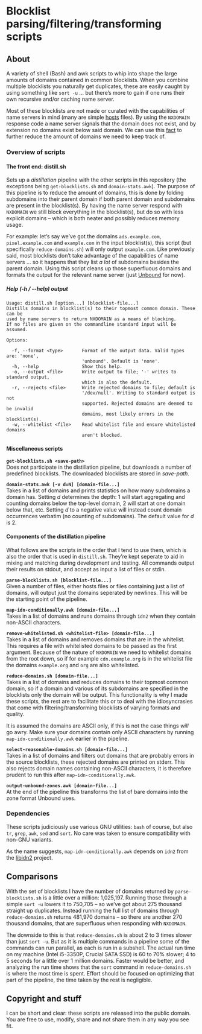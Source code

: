 # Blocklist parsing/filtering/transforming scripts

## About
A variety of shell (Bash) and awk scripts to whip into shape the large amounts of domains contained in common blocklists. When you combine multiple blocklists you naturally get duplicates, these are easily caught by using something like `sort -u` … but there’s more to gain if one runs their own recursive and/​or caching name server.

Most of these blocklists are not made or curated with the capabilities of name servers in mind (many are simple [hosts](https://en.wikipedia.org/wiki/Hosts_(file)) files). By using the `NXDOMAIN` response code a name server signals that the domain does not exist, and by extension no domains exist below said domain. We can use this [fact](https://tools.ietf.org/html/rfc8020) to further reduce the amount of domains we need to keep track of.

### Overview of scripts

#### The front end: distill.sh
Sets up a _distillation_ pipeline with the other scripts in this repository (the exceptions being `get-blocklists.sh` and `domain-stats.awk`). The purpose of this pipeline is to reduce the amount of domains, this is done by folding subdomains into their parent domain if both parent domain and subdomains are present in the blocklist(s). By having the name server respond with `NXDOMAIN` we still block everything in the blocklist(s), but do so with less explicit domains – which is both neater and possibly reduces memory usage.

For example: let’s say we’ve got the domains `ads.example.com`, `pixel.example.com` and `example.com` in the input blocklist(s), this script (but specifically `reduce-domains.sh`) will only output `example.com`. Like previously said, most blocklists don’t take advantage of the capabilities of name servers … so it happens that they list _a lot_ of subdomains besides the parent domain. Using this script cleans up those superfluous domains and formats the output for the relevant name server (just [Unbound](https://nlnetlabs.nl/projects/unbound/about/) for now).

##### Help (-h / --help) output

    Usage: distill.sh [option...] [blocklist-file...]
    Distills domains in blocklist(s) to their topmost common domain. These can be
    used by name servers to return NXDOMAIN as a means of blocking.
    If no files are given on the commandline standard input will be assumed.

    Options:

      -f, --format <type>       Format of the output data. Valid types are: 'none',
                                'unbound'. Default is 'none'.
      -h, --help                Show this help.
      -o, --output <file>       Write output to file; '-' writes to standard output,
                                which is also the default.
      -r, --rejects <file>      Write rejected domains to file; default is
                                '/dev/null'. Writing to standard output is not
                                supported. Rejected domains are deemed to be invalid
                                domains, most likely errors in the blocklist(s).
      -w, --whitelist <file>    Read whitelist file and ensure whitelisted domains
                                aren't blocked.

#### Miscellaneous scripts
**`get-blocklists.sh <save-path>`**  
Does not participate in the distillation pipeline, but downloads a number of predefined blocklists. The downloaded blocklists are stored in _save-path_.

**`domain-stats.awk [-v d=N] [domain-file...]`**  
Takes in a list of domains and prints statistics on how many subdomains a domain has. Setting _d_ determines the depth: 1 will start aggregating and counting domains below the top-level domain, 2 will start at one domain below that, etc. Setting _d_ to a negative value will instead count domain occurrences verbatim (no counting of subdomains). The default value for _d_ is 2.

#### Components of the distillation pipeline
What follows are the scripts in the order that I tend to use them, which is also the order that is used in `distill.sh`. They’re kept seperate to aid in mixing and matching during development and testing. All commands output their results on stdout, and accept as input a list of files or stdin.

**`parse-blocklists.sh [blocklist-file...]`**  
Given a number of files, either hosts files or files containing just a list of domains, will output just the domains seperated by newlines. This will be the starting point of the pipeline.

**`map-idn-conditionally.awk [domain-file...]`**  
Takes in a list of domains and runs domains through `idn2` when they contain non-ASCII characters.

**`remove-whitelisted.sh <whitelist-file> [domain-file...]`**  
Takes in a list of domains and removes domains that are in the whitelist. This requires a file with whitelisted domains to be passed as the first argument. Because of the nature of `NXDOMAIN` we need to whitelist domains from the root down, so if for example `cdn.example.org` is in the whitelist file the domains `example.org` and `org` are also whitelisted.

**`reduce-domains.sh [domain-file...]`**  
Takes in a list of domains and reduces domains to their topmost common domain, so if a domain and various of its subdomains are specified in the blocklists only the domain will be output. This functionality is why I made these scripts, the rest are to facilitate this or to deal with the idiosyncrasies that come with filtering/​transforming blocklists of varying formats and quality.

It is assumed the domains are ASCII only, if this is not the case things _will_ go awry. Make sure your domains contain only ASCII characters by running `map-idn-conditionally.awk` earlier in the pipeline.

**`select-reasonable-domains.sh [domain-file...]`**  
Takes in a list of domains and filters out domains that are probably errors in the source blocklists, these rejected domains are printed on stderr. This also rejects domain names containing non-ASCII characters, it is therefore prudent to run this after `map-idn-conditionally.awk`.

**`output-unbound-zones.awk [domain-file...]`**  
At the end of the pipeline this transforms the list of bare domains into the zone format Unbound uses.

### Dependencies
These scripts judiciously use various GNU utilities: `bash` of course, but also `tr`, `grep`, `awk`, `sed` and `sort`. No care was taken to ensure compatibility with non-GNU variants.

As the name suggests, `map-idn-conditionally.awk` depends on `idn2` from the [libidn2](https://gitlab.com/libidn/libidn2) project.

## Comparisons
With the set of blocklists I have the number of domains returned by `parse-blocklists.sh` is a little over a million: 1,025,197. Running those through a simple `sort -u` lowers it to 750,705 – so we’ve got about 275 thousand straight up duplicates. Instead running the full list of domains through `reduce-domains.sh` returns 481,970 domains – so there are another 270 thousand domains, that are superfluous when responding with `NXDOMAIN`.

The downside to this is that `reduce-domains.sh` is about 2 to 3 times slower than just `sort -u`. But as it is multiple commands in a pipeline some of the commands can run parallel, as each is run in a subshell. The actual run time on my machine (Intel i5-3350P, Crucial SATA SSD) is 60 to 70% slower; 4 to 5 seconds for a little over 1 million domains. Faster would be better, and analyzing the run time shows that the `sort` command in `reduce-domains.sh` is where the most time is spent. Effort should be focused on optimizing that part of the pipeline, the time taken by the rest is negligible.

## Copyright and stuff
I can be short and clear: these scripts are released into the public domain. You are free to use, modify, share and not share them in any way you see fit.
